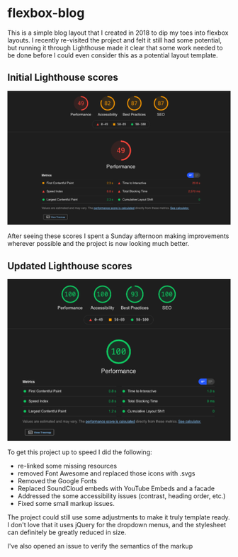# flexbox-blog
This is a simple blog layout that I created in 2018 to dip my toes into flexbox layouts. I recently re-visited the project and felt it still had some potential, but running it through Lighthouse made it clear that some work needed to be done before I could even consider this as a  potential layout template.

## Initial Lighthouse scores

![before the fix](./read-me-assets/before.png)

After seeing these scores I spent a Sunday afternoon making improvements wherever possible and the project is now looking much better.

## Updated Lighthouse scores
![after the fix](./read-me-assets/after.png)

To get this project up to speed I did the following:

- re-linked some missing resources
- removed Font Awesome and replaced those icons with .svgs
- Removed the Google Fonts
- Replaced SoundCloud embeds with YouTube Embeds and a facade
- Addressed the some accessibility issues (contrast, heading order, etc.)
- Fixed some small markup issues.


The project could still use some adjustments to make it truly template ready. I don't love that it uses jQuery for the dropdown menus, and the stylesheet can definitely be greatly reduced in size.

I've also opened an issue to verify the semantics of the markup